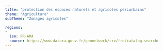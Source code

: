 ```yaml
---
title: "protection des espaces naturels et agricoles périurbains"
theme: "Agriculture"
subTheme: "Zonages agricoles"

regions:
-
  iso: FR-ARA
  source: https://www.datara.gouv.fr/geonetwork/srv/fre/catalog.search#/search?resultType=details&sortBy=relevance&from=1&to=20&fast=index&_content_type=json&any=protection des espaces naturels et agricoles périurbains
---
```

